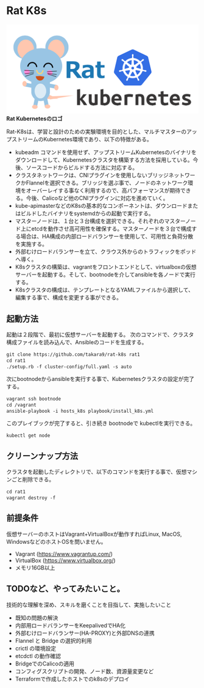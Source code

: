 # Rat K8s


![RatK8s Logo](docs/images/rat_logo.png)
**Rat Kubernetesのロゴ**


Rat-K8sは、学習と設計のための実験環境を目的とした、マルチマスターのアップストリームのKubernetes環境であり、以下の特徴がある。


* kubeadm コマンドを使用せず、アップストリームKubernetesのバイナリをダウンロードして、Kubernetesクラスタを構築する方法を採用している。今後、ソースコードからビルドする方法に対応する。
* クラスタネットワークは、CNIプラグインを使用しないブリッジネットワークかFlannelを選択できる。ブリッジを選ぶ事で、ノードのネットワーク環境をオーバーレイする事なく利用するので、高パフォーマンスが期待できる。今後、Calicoなど他のCNIプラグインに対応を進めていく。
* kube-apimasterなどのK8sの基本的なコンポーネントは、ダウンロードまたはビルドしたバイナリをsystemdからの起動で実行する。
* マスターノードは、１台と３台構成を選択できる。それぞれのマスターノード上にetcdを動作させ高可用性を確保する。マスターノードを３台で構成する場合は、HA構成の内部ロードバランサーを使用して、可用性と負荷分散を実施する。
* 外部むけロードバランサーを立て、クラウス外からのトラフィックをポッドへ導く。
* K8sクラスタの構築は、vagrantをフロントエンドとして、virtualboxの仮想サーバーを起動する。そして、bootnodeを介してansibleを各ノードで実行する。
* K8sクラスタの構成は、テンプレートとなるYAMLファイルから選択して、編集する事で、構成を変更する事ができる。


## 起動方法

起動は２段階で、最初に仮想サーバーを起動する。
次のコマンドで、クラスタ構成ファイルを読み込んで、Ansibleのコードを生成する。

~~~
git clone https://github.com/takara9/rat-k8s rat1
cd rat1
./setup.rb -f cluster-config/full.yaml -s auto
~~~
次にbootnodeからansibleを実行する事で、Kubernetesクラスタの設定が完了する。

~~~
vagrant ssh bootnode
cd /vagrant
ansible-playbook -i hosts_k8s playbook/install_k8s.yml
~~~
このプレイブックが完了すると、引き続き bootnodeで kubectlを実行できる。

~~~
kubectl get node
~~~


## クリーンナップ方法
クラスタを起動したディレクトリで、以下のコマンドを実行する事で、仮想マシンごと削除できる。

~~~
cd rat1
vagrant destroy -f
~~~


## 前提条件

仮想サーバーのホストはVagrant+VirtualBoxが動作すればLinux, MacOS, WindowsなどのホストOSを問いません。

* Vagrant (https://www.vagrantup.com/)
* VirtualBox (https://www.virtualbox.org/)
* メモリ16GB以上



## TODOなど、やってみたいこと。

技術的な理解を深め、スキルを磨くことを目指して、実施したいこと

* 既知の問題の解決
* 内部用ロードバランサーをKeepalivedでHA化
* 外部むけロードバランサー(HA-PROXY)と外部DNSの連携
* Flannel と Bridge の選択的利用
* crictl の環境設定
* etcdctl の動作確認
* BridgeでのCalicoの適用
* コンフィグスクリプトの開発、ノード数、資源量変更など
* Terraformで作成したホストでのk8sのデプロイ


